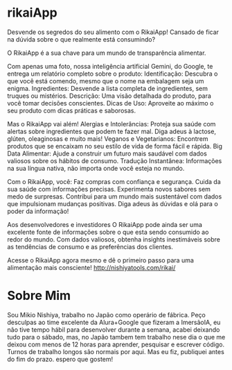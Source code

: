 # rikaiApp

Desvende os segredos do seu alimento com o RikaiApp!
Cansado de ficar na dúvida sobre o que realmente está consumindo?

O RikaiApp é a sua chave para um mundo de transparência alimentar. ️

Com apenas uma foto, nossa inteligência artificial Gemini, do Google, te entrega um relatório completo sobre o produto:
Identificação: Descubra o que você está comendo, mesmo que o nome na embalagem seja um enigma.
Ingredientes: Desvende a lista completa de ingredientes, sem truques ou mistérios.
Descrição: Uma visão detalhada do produto, para você tomar decisões conscientes.
Dicas de Uso: Aproveite ao máximo o seu produto com dicas práticas e saborosas.

Mas o RikaiApp vai além!
Alergias e Intolerâncias: Proteja sua saúde com alertas sobre ingredientes que podem te fazer mal. Diga adeus à lactose, glúten, oleaginosas e muito mais!
Veganos e Vegetarianos: Encontrem produtos que se encaixam no seu estilo de vida de forma fácil e rápida.
Big Data Alimentar: Ajude a construir um futuro mais saudável com dados valiosos sobre os hábitos de consumo.
Tradução Instantânea: Informações na sua língua nativa, não importa onde você esteja no mundo.


Com o RikaiApp, você:
Faz compras com confiança e segurança.
Cuida da sua saúde com informações precisas.
Experimenta novos sabores sem medo de surpresas.
Contribui para um mundo mais sustentável com dados que impulsionam mudanças positivas.
Diga adeus às dúvidas e olá para o poder da informação!


Aos desenvolvedores e investidores
O RikaiApp pode ainda ser uma excelente fonte de informações sobre o que esta sendo consumido ao redor do mundo.
Com dados valiosos, obtenha insights inestimáveis sobre as tendências de consumo e as preferências dos clientes.

Acesse o RikaiApp agora mesmo e dê o primeiro passo para uma alimentação mais consciente!
http://nishiyatools.com/rikai/

# Sobre Mim
Sou Mikio Nishiya, trabalho no Japão como operário de fábrica. Peço desculpas ao time excelente da Alura+Google que fizeram a ImersãoIA, eu não tive tempo hábil para desenvolver durante a semana, acabei deixando tudo para o sábado, mas, no Japão tambem tem trabalho nese dia o que me deixou com menos de 12 horas para aprender, pesquisar e escrever código. Turnos de trabalho longos são normais por aqui.
Mas eu fiz, publiquei antes do fim do prazo. espero que gostem!

